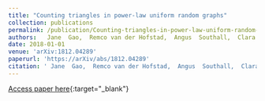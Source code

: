 ```yaml
---
title: "Counting triangles in power-law uniform random graphs"
collection: publications
permalink: /publication/Counting-triangles-in-power-law-uniform-random-graphs 
authors:   Jane  Gao,  Remco van der Hofstad,  Angus  Southall,  Clara  Stegehuis
date: 2018-01-01
venue: 'arXiv:1812.04289'
paperurl: 'https://arXiv/abs/1812.04289'
citation: ' Jane  Gao,  Remco van der Hofstad,  Angus  Southall,  Clara  Stegehuis,  arXiv:1812.04289, 2018.'
---
```

[Access paper here](https://arXiv/abs/1812.04289){:target="_blank"}
